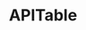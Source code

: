 ---
draft: false
title: APITable
content:
  id: apitable
  name: APITable
  logo: /images/development/nocode-lowcode/apitable/logo.png
  website: https://apitable.com/
  iframe_website: /website-iframe/development/nocode-lowcode/apitable
  dashboardImage: /images/development/nocode-lowcode/apitable/screenshot-1.png
  short_description: APITable is an API-oriented low-code platform for building collaborative apps and is better than all other Airtable open-source alternatives.
  description: APITable is an API-oriented low-code platform for building collaborative apps and is better than all other Airtable open-source alternatives.
  features:
    - title: Advanced technology stack and open-source
      description: "Realtime collaboration allows multiple users to edit together in real time, or simultaneously with the Operational Transformation (OT) Algorithm. Extremely smooth, user-friendly, super-fast database-spreadsheet interface inRendering Engine. Database native architecture: Changeset / Operation / Action / Snapshot and so on. 100k+ data rows with real-time collaboration.
Full-stack API access, from Data to Metadata. One-direction / Bi-direction Table Link and Infinite Cross Links. Community-friendly programming languages and framework, TypeScript (NextJS + NestJS) and Java (Spring Boot)."
    - title: Beautiful and Rich Database-Spreadsheet UI
      description: "CRUD: Create, Read, Update, and Delete the Tables, Columns, and Rows.  Fields Operations: sort, filter, grouping, hide/unhide, height setting. Space-based: Use separated workspaces in place of an App/Base-based structure, making unlimited tables link together possible. Dark mode and theme customization are available. 7 View Types: Grid View (Datasheet) / Gallery View / Mindmap View / Kanban View / Full-Feature Gantt View / Calendar View One-click API Panel."
    - title: Batteries included
      description: Built-in 10+ official templates. Robot Automation and customization are available. BI dashboard. One-click auto-generated form. Shareable and embeddable page. Multi-language support. Integration with n8n.io / Zapier / Appsmith... and more.
    - title: Excellent extensibility
      description: Extensible Widget System with over 20 officials open-source widgets. Customizable Graph & Chart & Dashboard. Customizable Data Column Types. Customizable Formulas. Customizable Automation Robot Actions.
  screenshots:
    - /images/development/nocode-lowcode/apitable/screenshot-1.png
    - /images/development/nocode-lowcode/apitable/screenshot-2.png
---